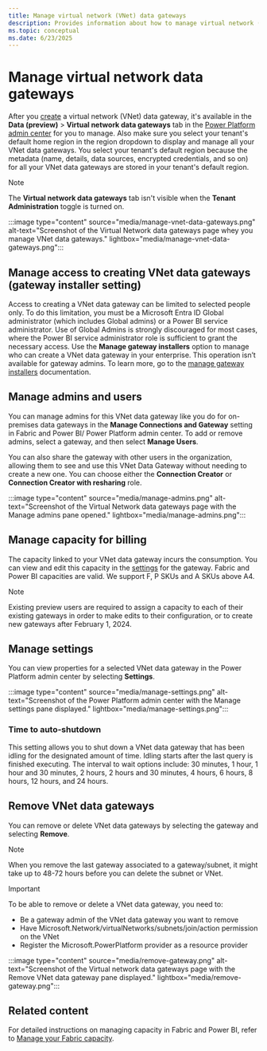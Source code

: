 ```yaml
---
title: Manage virtual network (VNet) data gateways
description: Provides information about how to manage virtual network (VNet) data gateways and remove them if necessary.
ms.topic: conceptual
ms.date: 6/23/2025
---
```


# Manage virtual network data gateways

After you [create](create-data-gateways.md) a virtual network (VNet) data gateway, it's available in the **Data (preview)** > **Virtual network data gateways** tab in the [Power Platform admin center](https://admin.powerplatform.microsoft.com) for you to manage. Also make sure you select your tenant's default home region in the region dropdown to display and manage all your VNet data gateways. You select your tenant's default region because the metadata (name, details, data sources, encrypted credentials, and so on) for all your VNet data gateways are stored in your tenant's default region.

> [!NOTE]
> The **Virtual network data gateways** tab isn't visible when the **Tenant Administration** toggle is turned on.

:::image type="content" source="media/manage-vnet-data-gateways.png" alt-text="Screenshot of the Virtual Network data gateways page whey you manage VNet data gateways." lightbox="media/manage-vnet-data-gateways.png":::

## Manage access to creating VNet data gateways (gateway installer setting)

Access to creating a VNet data gateway can be limited to selected people only. To do this limitation, you must be a Microsoft Entra ID Global administrator (which includes Global admins) or a Power BI service administrator. Use of Global Admins is strongly discouraged for most cases, where the Power BI service administrator role is sufficient to grant the necessary access. Use the **Manage gateway installers** option to manage who can create a VNet data gateway in your enterprise. This operation isn’t available for gateway admins. To learn more, go to the [manage gateway installers](/power-platform/admin/onpremises-data-gateway-management#manage-gateway-installers) documentation.

## Manage admins and users

You can manage admins for this VNet data gateway like you do for on-premises data gateways in the **Manage Connections and Gateway** setting in Fabric and Power BI/  Power Platform admin center. To add or remove admins, select a gateway, and then select **Manage Users**.

You can also share the gateway with other users in the organization, allowing them to see and use this VNet Data Gateway without needing to create a new one. You can choose either the **Connection Creator** or **Connection Creator with resharing** role.

:::image type="content" source="media/manage-admins.png" alt-text="Screenshot of the Virtual Network data gateways page with the Manage admins pane opened." lightbox="media/manage-admins.png":::

## Manage capacity for billing

The capacity linked to your VNet data gateway incurs the consumption. You can view and edit this capacity in the [settings](manage-data-gateways.md#manage-settings) for the gateway. Fabric and Power BI capacities are valid. We support F, P SKUs and A SKUs above A4.

> [!NOTE]
> Existing preview users are required to assign a capacity to each of their existing gateways in order to make edits to their configuration, or to create new gateways after February 1, 2024.

## Manage settings

You can view properties for a selected VNet data gateway in the Power Platform admin center by selecting **Settings**.

:::image type="content" source="media/manage-settings.png" alt-text="Screenshot of the Power Platform admin center with the Manage settings pane displayed." lightbox="media/manage-settings.png":::

### Time to auto-shutdown

This setting allows you to shut down a VNet data gateway that has been idling for the designated amount of time. Idling starts after the last query is finished executing. The interval to wait options include: 30 minutes, 1 hour, 1 hour and 30 minutes, 2 hours, 2 hours and 30 minutes, 4 hours, 6 hours, 8 hours, 12 hours, and 24 hours.

## Remove VNet data gateways

You can remove or delete VNet data gateways by selecting the gateway and selecting **Remove**.

> [!NOTE]
> When you remove the last gateway associated to a gateway/subnet, it might take up to 48-72 hours before you can delete the subnet or VNet.

> [!IMPORTANT]
> To be able to remove or delete a VNet data gateway, you need to:
>
> * Be a gateway admin of the VNet data gateway you want to remove
> * Have Microsoft.Network/virtualNetworks/subnets/join/action permission on the VNet
> * Register the Microsoft.PowerPlatform provider as a resource provider

:::image type="content" source="media/remove-gateway.png" alt-text="Screenshot of the Virtual network data gateways page with the Remove VNet data gateway pane displayed." lightbox="media/remove-gateway.png":::

## Related content

For detailed instructions on managing capacity in Fabric and Power BI, refer to [Manage your Fabric capacity](/fabric/admin/capacity-settings?tabs=power-bi-premium).
